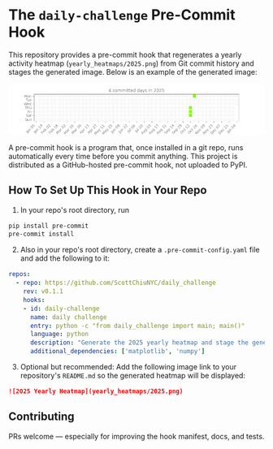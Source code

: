 # The `daily-challenge` Pre-Commit Hook

This repository provides a pre-commit hook that regenerates a yearly activity heatmap (`yearly_heatmaps/2025.png`) from Git commit history and stages the generated image. Below is an example of the generated image: 

![2025 Yearly Heatmap](yearly_heatmaps/2025.png)

A pre-commit hook is a program that, once installed in a git repo, runs automatically every time before you commit anything. This project is distributed as a GitHub-hosted pre-commit hook, not uploaded to PyPI. 


## How To Set Up This Hook in Your Repo

1. In your repo's root directory, run
```bash
pip install pre-commit
pre-commit install
```
2. Also in your repo's root directory, create a `.pre-commit-config.yaml` file and add the following to it: 
```yaml
repos:
  - repo: https://github.com/ScottChiuNYC/daily_challenge
    rev: v0.1.1
    hooks:
    - id: daily-challenge
      name: daily challenge
      entry: python -c "from daily_challenge import main; main()"
      language: python
      description: "Generate the 2025 yearly heatmap and stage the generated image."
      additional_dependencies: ['matplotlib', 'numpy']
```
3. Optional but recommended: Add the following image link to your repository's `README.md` so the generated heatmap will be displayed: 
```md
![2025 Yearly Heatmap](yearly_heatmaps/2025.png)
```

## Contributing

PRs welcome — especially for improving the hook manifest, docs, and tests.

